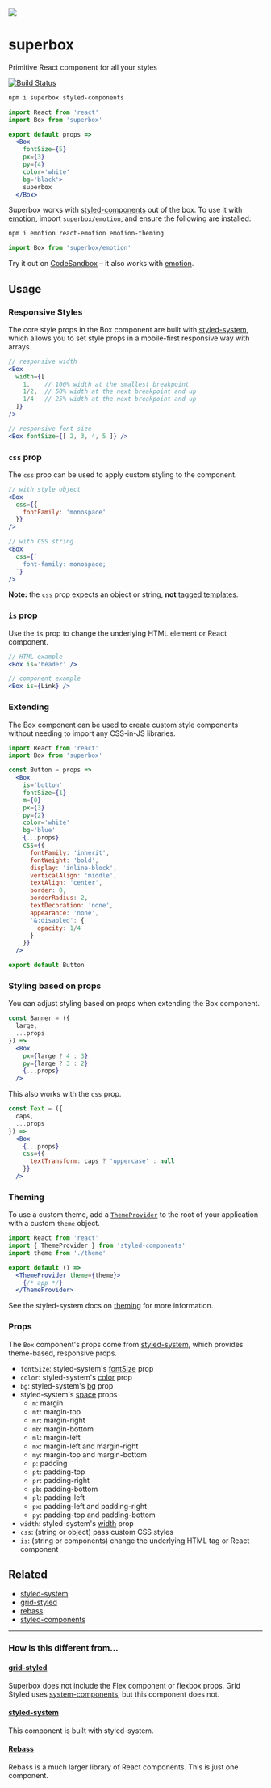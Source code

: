 
<img src='docs/logo.png' />

# superbox

Primitive React component for all your styles

[![Build Status][badge]][travis]

[badge]: https://img.shields.io/travis/jxnblk/superbox.svg?style=flat-square
[travis]: https://travis-ci.org/jxnblk/superbox

```sh
npm i superbox styled-components
```

```jsx
import React from 'react'
import Box from 'superbox'

export default props =>
  <Box
    fontSize={5}
    px={3}
    py={4}
    color='white'
    bg='black'>
    superbox
  </Box>
```

Superbox works with [styled-components][] out of the box.
To use it with [emotion][], import `superbox/emotion`,
and ensure the following are installed:

```sh
npm i emotion react-emotion emotion-theming
```

```js
import Box from 'superbox/emotion'
```

Try it out on [CodeSandbox][sandbox] – it also works with [emotion][emotion-sandbox].

[sandbox]: https://codesandbox.io/s/github/jxnblk/superbox/tree/master/examples/basic
[emotion-sandbox]: https://codesandbox.io/s/github/jxnblk/superbox/tree/master/examples/emotion

## Usage

### Responsive Styles

The core style props in the Box component are built with [styled-system][], which allows you to set style props in a mobile-first responsive way with arrays.

```jsx
// responsive width
<Box
  width={[
    1,    // 100% width at the smallest breakpoint
    1/2,  // 50% width at the next breakpoint and up
    1/4   // 25% width at the next breakpoint and up
  ]}
/>
```

```jsx
// responsive font size
<Box fontSize={[ 2, 3, 4, 5 ]} />
```


### `css` prop

The `css` prop can be used to apply custom styling to the component.

```jsx
// with style object
<Box
  css={{
    fontFamily: 'monospace'
  }}
/>
```

```jsx
// with CSS string
<Box
  css={`
    font-family: monospace;
  `}
/>
```

**Note:** the `css` prop expects an object or string, **not** [tagged templates](https://developer.mozilla.org/en-US/docs/Web/JavaScript/Reference/Template_literals#Tagged_templates).

### `is` prop

Use the `is` prop to change the underlying HTML element or React component.

```jsx
// HTML example
<Box is='header' />
```

```jsx
// component example
<Box is={Link} />
```

### Extending

The Box component can be used to create custom style components without needing to import any CSS-in-JS libraries.

```jsx
import React from 'react'
import Box from 'superbox'

const Button = props =>
  <Box
    is='button'
    fontSize={1}
    m={0}
    px={3}
    py={2}
    color='white'
    bg='blue'
    {...props}
    css={{
      fontFamily: 'inherit',
      fontWeight: 'bold',
      display: 'inline-block',
      verticalAlign: 'middle',
      textAlign: 'center',
      border: 0,
      borderRadius: 2,
      textDecoration: 'none',
      appearance: 'none',
      '&:disabled': {
        opacity: 1/4
      }
    }}
  />

export default Button
```

### Styling based on props

You can adjust styling based on props when extending the Box component.

```jsx
const Banner = ({
  large,
  ...props
}) =>
  <Box
    px={large ? 4 : 3}
    py={large ? 3 : 2}
    {...props}
  />
```

This also works with the `css` prop.

```jsx
const Text = ({
  caps,
  ...props
}) =>
  <Box
    {...props}
    css={{
      textTransform: caps ? 'uppercase' : null
    }}
  />
```

### Theming

To use a custom theme, add a [`ThemeProvider`][theme-provider] to the root of your application with a custom `theme` object.

```jsx
import React from 'react'
import { ThemeProvider } from 'styled-components'
import theme from './theme'

export default () =>
  <ThemeProvider theme={theme}>
    {/* app */}
  </ThemeProvider>
```

See the styled-system docs on [theming](http://jxnblk.com/styled-system/getting-started#theming) for more information.


### Props

The `Box` component's props come from [styled-system][], which provides theme-based, responsive props.

- `fontSize`: styled-system's [fontSize](http://jxnblk.com/styled-system/api#fontsize) prop
- `color`: styled-system's [color](http://jxnblk.com/styled-system/api#color) prop
- `bg`: styled-system's [bg](http://jxnblk.com/styled-system/api#color) prop
- styled-system's [space](http://jxnblk.com/styled-system/api#space) props
  - `m`: margin
  - `mt`: margin-top
  - `mr`: margin-right
  - `mb`: margin-bottom
  - `ml`: margin-left
  - `mx`: margin-left and margin-right
  - `my`: margin-top and margin-bottom
  - `p`: padding
  - `pt`: padding-top
  - `pr`: padding-right
  - `pb`: padding-bottom
  - `pl`: padding-left
  - `px`: padding-left and padding-right
  - `py`: padding-top and padding-bottom
- `width`: styled-system's [width](http://jxnblk.com/styled-system/api#width) prop
- `css`: (string or object) pass custom CSS styles
- `is`: (string or components) change the underlying HTML tag or React component

## Related

- [styled-system][]
- [grid-styled][]
- [rebass][]
- [styled-components][]

---

### How is this different from...

#### [grid-styled][]
Superbox does not include the Flex component or flexbox props.
Grid Styled uses [system-components][], but this component does not.

#### [styled-system][]

This component is built with styled-system.

#### [Rebass][rebass]

Rebass is a much larger library of React components. This is just one component.

[grid-styled]: https://github.com/jxnblk/grid-styled
[styled-system]: https://github.com/jxnblk/styled-system
[system-components]: https://github.com/jxnblk/styled-system/tree/master/system-components
[styled-components]: https://github.com/styled-components/styled-components
[emotion]: https://github.com/emotion-js/emotion
[rebass]: https://github.com/jxnblk/rebass
[theme-provider]: https://www.styled-components.com/docs/advanced#theming
